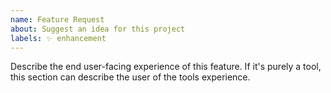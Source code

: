 ```yaml
---
name: Feature Request
about: Suggest an idea for this project
labels: ✨ enhancement
---
```


Describe the end user-facing experience of this feature. If it's purely a tool, this section can describe the user of the tools experience.
